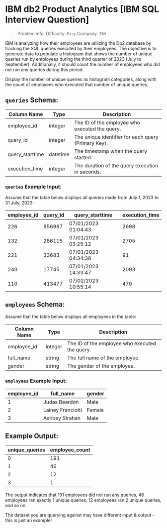 # IBM db2 Product Analytics [IBM SQL Interview Question]

> Problem info:
> Difficulty: `Easy`
> Company: `IBM`

IBM is analyzing how their employees are utilizing the Db2 database by tracking the SQL queries executed by their employees. The objective is to generate data to populate a histogram that shows the number of unique queries run by employees during the third quarter of 2023 (July to September). Additionally, it should count the number of employees who did not run any queries during this period.

Display the number of unique queries as histogram categories, along with the count of employees who executed that number of unique queries.

## `queries` Schema:

| Column Name | Type | Description |
| --- | --- | --- |
| employee_id | integer | The ID of the employee who executed the query. |
| query_id | integer | The unique identifier for each query (Primary Key). |
| query_starttime | datetime | The timestamp when the query started. |
| execution_time | integer | The duration of the query execution in seconds. |

### `queries` Example Input:

Assume that the table below displays all queries made from July 1, 2023 to 31 July, 2023:

| employee_id | query_id | query_starttime | execution_time |
| --- | --- | --- | --- |
| 226 | 856987 | 07/01/2023 01:04:43 | 2698 |
| 132 | 286115 | 07/01/2023 03:25:12 | 2705 |
| 221 | 33683 | 07/01/2023 04:34:38 | 91 |
| 240 | 17745 | 07/01/2023 14:33:47 | 2093 |
| 110 | 413477 | 07/02/2023 10:55:14 | 470 |

## `employees` Schema:

Assume that the table below displays all employees in the table:

| Column Name | Type | Description |
| --- | --- | --- |
| employee_id | integer | The ID of the employee who executed the query. |
| full_name | string | The full name of the employee. |
| gender | string | The gender of the employee. |

### `employees` Example Input:

| employee_id | full_name | gender |
| --- | --- | --- |
| 1 | Judas Beardon | Male |
| 2 | Lainey Franciotti | Female |
| 3 | Ashbey Strahan | Male |

## Example Output:

| unique_queries | employee_count |
| --- | --- |
| 0 | 191 |
| 1 | 46 |
| 2 | 12 |
| 3 | 1 |

The output indicates that 191 employees did not run any queries, 46 employees ran exactly 1 unique queries, 12 employees ran 2 unique queries, and so on.

The dataset you are querying against may have different input & output - this is just an example!